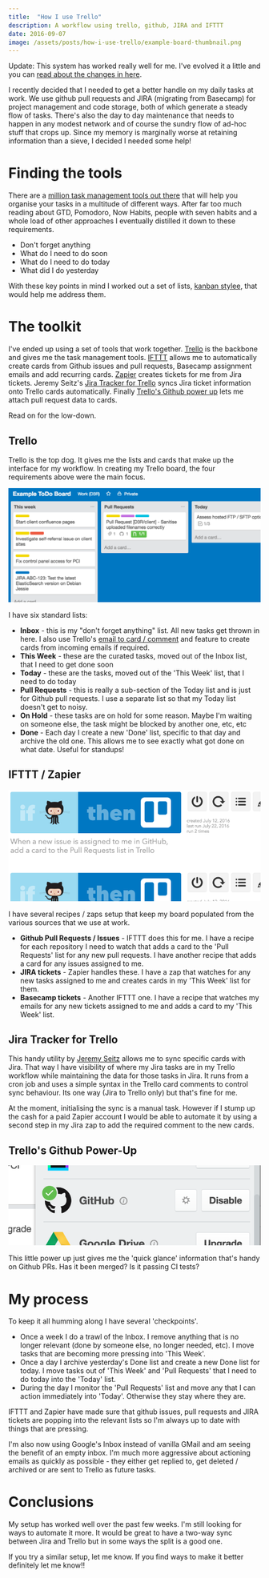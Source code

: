 ```yaml
---
title:  "How I use Trello"
description: A workflow using trello, github, JIRA and IFTTT
date: 2016-09-07
image: /assets/posts/how-i-use-trello/example-board-thumbnail.png
---
```


<p class="callout">
Update: This system has worked really well for me. I've evolved it a little and you can <a href="/2016/trello-two-months-on">read about the changes in here</a>.
</p>

I recently decided that I needed to get a better handle on my daily tasks at work. We use github pull requests and JIRA (migrating from Basecamp) for project management and code storage, both of which generate a steady flow of tasks. There's also the day to day maintenance that needs to happen in any modest network and of course the sundry flow of ad-hoc stuff that crops up. Since my memory is marginally worse at retaining information than a sieve, I decided I needed some help!

# Finding the tools

There are a [million task management tools out there][google task management] that will help you organise your tasks in a multitude of different ways. After far too much reading about GTD, Pomodoro, Now Habits, people with seven habits and a whole load of other approaches I eventually distilled it down to these requirements.

- Don't forget anything
- What do I need to do soon
- What do I need to do today
- What did I do yesterday

With these key points in mind I worked out a set of lists, [kanban stylee][kanban], that would help me address them.

# The toolkit

I've ended up using a set of tools that work together. [Trello] is the backbone and gives me the task management tools. [IFTTT] allows me to automatically create cards from Github issues and pull requests, Basecamp assignment emails and add recurring cards. [Zapier] creates tickets for me from Jira tickets. Jeremy Seitz's [Jira Tracker for Trello] syncs Jira ticket information onto Trello cards automatically. Finally [Trello's Github power up][trello github] lets me attach pull request data to cards.

Read on for the low-down.

## Trello

Trello is the top dog. It gives me the lists and cards that make up the interface for my workflow. In creating my Trello board, the four requirements above were the main focus.

![Example ToDo Board][image-board-thumbnail]

I have six standard lists:

- **Inbox** - this is my "don't forget anything" list. All new tasks get thrown in here. I also use Trello's [email to card / comment] and feature to create cards from incoming emails if required.
- **This Week** - these are the curated tasks, moved out of the Inbox list, that I need to get done soon
- **Today** - these are the tasks, moved out of the 'This Week' list, that I need to do today
- **Pull Requests** - this is really a sub-section of the Today list and is just for Github pull requests. I use a separate list so that my Today list doesn't get to noisy.
- **On Hold** - these tasks are on hold for some reason. Maybe I'm waiting on someone else, the task might be blocked by another one, etc, etc
- **Done** - Each day I create a new 'Done' list, specific to that day and archive the old one. This allows me to see exactly what got done on what date. Useful for standups!

## IFTTT / Zapier

![IFTTT screenshot][image-ifttt-thumbnail]

I have several recipes / zaps setup that keep my board populated from the various sources that we use at work.

- **Github Pull Requests / Issues** - IFTTT does this for me. I have a recipe for each repository I need to watch that adds a card to the 'Pull Requests' list for any new pull requests. I have another recipe that adds a card for any issues assigned to me.
- **JIRA tickets** - Zapier handles these. I have a zap that watches for any new tasks assigned to me and creates cards in my 'This Week' list for them.
- **Basecamp tickets** - Another IFTTT one. I have a recipe that watches my emails for any new tickets assigned to me and adds a card to my 'This Week' list.

## Jira Tracker for Trello

This handy utility by [Jeremy Seitz][Jira Tracker for Trello] allows me to sync specific cards with Jira. That way I have visibility of where my Jira tasks are in my Trello workflow while maintaining the data for those tasks in Jira. It runs from a cron job and uses a simple syntax in the Trello card comments to control sync behaviour. Its one way (Jira to Trello only) but that's fine for me.

At the moment, initialising the sync is a manual task. However if I stump up the cash for a paid Zapier account I would be able to automate it by using a second step in my Jira zap to add the required comment to the new cards.

## Trello's Github Power-Up

![Trello's Github Power-Up][image-trello-github-thumbnail]

This little power up just gives me the 'quick glance' information that's handy on Github PRs. Has it been merged? Is it passing CI tests?

# My process

To keep it all humming along I have several 'checkpoints'.

- Once a week I do a trawl of the Inbox. I remove anything that is no longer relevant (done by someone else, no longer needed, etc). I move tasks that are becoming more pressing into 'This Week'.
- Once a day I archive yesterday's Done list and create a new Done list for today. I move tasks out of 'This Week' and 'Pull Requests' that I need to do today into the 'Today' list.
- During the day I monitor the 'Pull Requests' list and move any that I can action immediately into 'Today'. Otherwise they stay where they are.

IFTTT and Zapier have made sure that github issues, pull requests and JIRA tickets are popping into the relevant lists so I'm always up to date with things that are pressing.

I'm also now using Google's Inbox instead of vanilla GMail and am seeing the benefit of an empty inbox. I'm much more aggressive about actioning emails as quickly as possible - they either get replied to, get deleted / archived or are sent to Trello as future tasks.

# Conclusions

My setup has worked well over the past few weeks. I'm still looking for ways to automate it more. It would be great to have a two-way sync between Jira and Trello but in some ways the split is a good one.

If you try a similar setup, let me know. If you find ways to make it better definitely let me know!!

[google task management]: https://www.google.co.uk/?q=task%20management%20tool
[kanban]: https://www.google.co.uk/?q=kanban
[trello]: https://trello.com/
[ifttt]: https://ifttt.com
[trello github]: http://blog.trello.com/github-and-trello-integrate-your-commits/
[zapier]: https://zapier.com
[Jira Tracker for Trello]: https://github.com/somebox/jira-tracker-for-trello
[email to card / comment]: http://help.trello.com/article/809-creating-cards-by-email
[image-board-thumbnail]: /assets/posts/how-i-use-trello/example-board-thumbnail.png
[image-board]: /assets/posts/how-i-use-trello/example-board.png
[image-ifttt-thumbnail]: /assets/posts/how-i-use-trello/ifttt-thumbnail.png
[image-trello-github-thumbnail]: /assets/posts/how-i-use-trello/trello-github-thumbnail.png
